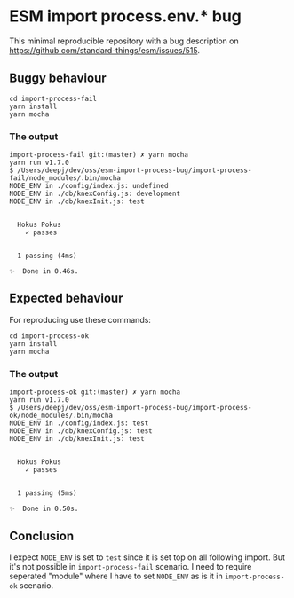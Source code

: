 # ESM import process.env.* bug

This minimal reproducible repository with a bug description on https://github.com/standard-things/esm/issues/515.

## Buggy behaviour

```
cd import-process-fail
yarn install
yarn mocha
```

### The output

```console
import-process-fail git:(master) ✗ yarn mocha
yarn run v1.7.0
$ /Users/deepj/dev/oss/esm-import-process-bug/import-process-fail/node_modules/.bin/mocha
NODE_ENV in ./config/index.js: undefined
NODE_ENV in ./db/knexConfig.js: development
NODE_ENV in ./db/knexInit.js: test


  Hokus Pokus
    ✓ passes


  1 passing (4ms)

✨  Done in 0.46s.
```

## Expected behaviour

For reproducing use these commands:

```
cd import-process-ok
yarn install
yarn mocha
```

### The output

```console
import-process-ok git:(master) ✗ yarn mocha
yarn run v1.7.0
$ /Users/deepj/dev/oss/esm-import-process-bug/import-process-ok/node_modules/.bin/mocha
NODE_ENV in ./config/index.js: test
NODE_ENV in ./db/knexConfig.js: test
NODE_ENV in ./db/knexInit.js: test


  Hokus Pokus
    ✓ passes


  1 passing (5ms)

✨  Done in 0.50s.
```

## Conclusion

I expect `NODE_ENV` is set to `test` since it is set top on all following import. But it's not possible in `import-process-fail` scenario. I need to require seperated "module" where I have to set `NODE_ENV` as is it in `import-process-ok` scenario.
